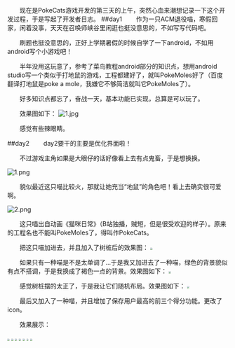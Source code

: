 &emsp;&emsp;现在是PokeCats游戏开发的第三天的上午，突然心血来潮想记录一下这个开发过程，于是写起了开发者日志。
##day1
&emsp;&emsp;作为一只ACM退役喵，寒假回家，闲着没事，天天在召唤师峡谷里闲逛也挺没意思的，不如写写代码吧。

&emsp;&emsp;刷题也挺没意思的，正好上学期暑假的时候自学了一下android，不如用android写个小游戏吧！

&emsp;&emsp;半年没用这玩意了，参考了菜鸟教程android部分的知识点，想用android studio写一个类似于打地鼠的游戏，工程都建好了，就叫PokeMoles好了（百度翻译打地鼠是poke a mole，我嫌它不够简洁就叫它PokeMoles了）。

&emsp;&emsp;好多知识点都忘了，奋战一天，基本功能已实现，总算是可以玩了。

&emsp;&emsp;效果图如下：
![1.jpg](https://i.loli.net/2018/01/25/5a693fd06b338.jpg)

&emsp;&emsp;感觉有些辣眼睛。

##day2
&emsp;&emsp;day2要干的主要是优化界面啦！

&emsp;&emsp;不过游戏主角如果是大眼仔的话好像看上去有点鬼畜，于是想换换。

![1.png](https://i.loli.net/2018/01/25/5a6942cbabb14.png)

&emsp;&emsp;貌似最近这只喵比较火，那就让她充当“地鼠”的角色吧！看上去确实很可爱啊。

![2.png](https://i.loli.net/2018/01/25/5a69435cb858d.png)

&emsp;&emsp;这只喵出自动画《猫咪日常》（B站独播，贼短，但是很受欢迎的样子）。原来的工程名也不能叫PokeMoles了，得叫作PokeCats。

&emsp;&emsp;把这只喵加进去，并且加入了树桩后的效果图：
<img src="https://i.loli.net/2018/01/25/5a6945712c2b4.jpg" style="zoom:30%"/>

&emsp;&emsp;如果只有一种喵是不是太单调了...于是我又加进去了一种喵，绿色的背景貌似有点不搭调，于是我换成了褐色一点的背景。效果图如下：
<img src="https://i.loli.net/2018/01/25/5a6945f781901.jpg" style="zoom:30%"/>

&emsp;&emsp;感觉树桩摆的太正了，于是我让它们随机布局。效果图如下：
<img src="https://i.loli.net/2018/01/25/5a694648a1cd8.jpg" style="zoom:30%"/>

&emsp;&emsp;最后又加入了一种喵，并且增加了保存用户最高的前三个得分功能。更改了icon。

&emsp;&emsp;效果展示：

<img src="https://i.loli.net/2018/01/25/5a69477f3e4d4.jpg" style="zoom:30%"/>
<img src="https://i.loli.net/2018/01/25/5a694780c7aeb.jpg" style="zoom:30%"/>
<img src="https://i.loli.net/2018/01/25/5a6947813cba2.jpg" style="zoom:30%"/>
<img src="https://i.loli.net/2018/01/25/5a6947813f5f5.jpg" style="zoom:30%"/>
<img src="https://i.loli.net/2018/01/25/5a694780c95a8.jpg" style="zoom:30%"/>
<img src="https://i.loli.net/2018/01/25/5a694780372ce.jpg" style="zoom:30%"/>
<img src="https://i.loli.net/2018/01/25/5a6947804382b.jpg" style="zoom:30%"/>


